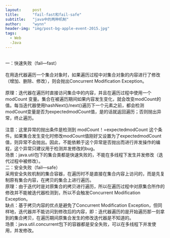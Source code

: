 ```yaml
---
layout:     post
title:      "fail-fast和fail-safe"
subtitle:   "java中的两种机制"
author:     "wynn"
header-img: "img/post-bg-apple-event-2015.jpg"
tags:
  - Web
  -Java
---
```


<div>
    <br>一：快速失败（fail—fast）
    <br>
    <br>在用迭代器遍历一个集合对象时，如果遍历过程中对集合对象的内容进行了修改（增加、删除、修改），则会抛出Concurrent Modification Exception。    <br>
    <br> 原理：迭代器在遍历时直接访问集合中的内容，并且在遍历过程中使用一个 modCount 变量。集合在被遍历期间如果内容发生变化，就会改变modCount的值。每当迭代器使用hashNext()/next()遍历下一个元素之前，都会检测modCount变量是否为expectedmodCount值，是的话就返回遍历；否则抛出异常，终止遍历。
     <br>
    <br>注意：这里异常的抛出条件是检测到 modCount！=expectedmodCount 这个条件。如果集合发生变化时修改modCount值刚好又设置为了expectedmodCount值，则异常不会抛出。因此，不能依赖于这个异常是否抛出而进行并发操作的编程，这个异常只建议用于检测并发修改的bug。
    <br>场景：java.util包下的集合类都是快速失败的，不能在多线程下发生并发修改（迭代过程中被修改）。
    <br>二：安全失败（fail—safe）
    <br>采用安全失败机制的集合容器，在遍历时不是直接在集合内容上访问的，而是先复制原有集合内容，在拷贝的集合上进行遍历。
    <br>原理：由于迭代时是对原集合的拷贝进行遍历，所以在遍历过程中对原集合所作的修改并不能被迭代器检测到，所以不会触发Concurrent Modification Exception。
    <br>缺点：基于拷贝内容的优点是避免了Concurrent Modification Exception，但同样地，迭代器并不能访问到修改后的内容，即：迭代器遍历的是开始遍历那一刻拿到的集合拷贝，在遍历期间原集合发生的修改迭代器是不知道的。
    <br>场景：java.util.concurrent包下的容器都是安全失败，可以在多线程下并发使用，并发修改。
</div>




